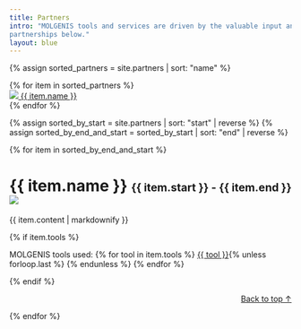 ```yaml
---
title: Partners
intro: "MOLGENIS tools and services are driven by the valuable input and investments of many partners and their user communities. Find examples of our 
partnerships below."
layout: blue
---
```

{% assign sorted_partners = site.partners | sort: "name" %}
<a id="top"/>
<div class="partner-grid">{% for item in sorted_partners %}
<div class="partner-block">
  <a href="#{{ item.name | slugify }}"><img src="{{ item.logo }}">
    {{ item.name }}</a>
</div>
{% endfor %}</div>

{% assign sorted_by_start = site.partners | sort: "start" | reverse %}
{% assign sorted_by_end_and_start = sorted_by_start | sort: "end" | reverse %}

{% for item in sorted_by_end_and_start %}
  <h1 id="{{ item.name | slugify }}">{{ item.name }} 
    <small><small>{{ item.start }} - {{ item.end }}</small></small> 
    <img class="partner-logo" src="{{ item.logo }}">
  </h1>
  <p>{{ item.content | markdownify }}</p>
{% if item.tools %}
<p>MOLGENIS tools used:
{% for tool in item.tools %}
<a href="/tools/#{{ tool }}">{{ tool }}</a>{% unless forloop.last %}&nbsp;{% endunless %}
{% endfor %}
</p>
{% endif %}
<p style="text-align: right;">
  <a href="#top">Back to top ↑</a>
</p>
{% endfor %}
